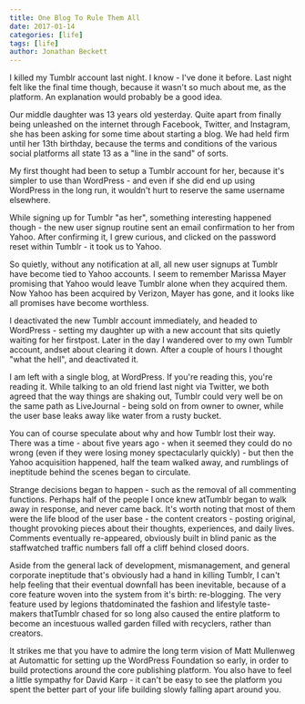 ```yaml
---
title: One Blog To Rule Them All
date: 2017-01-14
categories: [life]
tags: [life]
author: Jonathan Beckett
---
```


I killed my Tumblr account last night. I know - I've done it before. Last night felt like the final time though, because it wasn't so much about me, as the platform. An explanation would probably be a good idea.

Our middle daughter was 13 years old yesterday. Quite apart from finally being unleashed on the internet through Facebook, Twitter, and Instagram, she has been asking for some time about starting a blog. We had held firm until her 13th birthday, because the terms and conditions of the various social platforms all state 13 as a "line in the sand" of sorts.

My first thought had been to setup a Tumblr account for her, because it's simpler to use than WordPress - and even if she did end up using WordPress in the long run, it wouldn't hurt to reserve the same username elsewhere.

While signing up for Tumblr "as her", something interesting happened though - the new user signup routine sent an email confirmation to her from Yahoo. After confirming it, I grew curious, and clicked on the password reset within Tumblr - it took us to Yahoo.

So quietly, without any notification at all, all new user signups at Tumblr have become tied to Yahoo accounts. I seem to remember Marissa Mayer promising that Yahoo would leave Tumblr alone when they acquired them. Now Yahoo has been acquired by Verizon, Mayer has gone, and it looks like all promises have become worthless.

I deactivated the new Tumblr account immediately, and headed to WordPress - setting my daughter up with a new account that sits quietly waiting for her firstpost. Later in the day I wandered over to my own Tumblr account, andset about clearing it down. After a couple of hours I thought "what the hell", and deactivated it.

I am left with a single blog, at WordPress. If you're reading this, you're reading it. While talking to an old friend last night via Twitter, we both agreed that the way things are shaking out, Tumblr could very well be on the same path as LiveJournal - being sold on from owner to owner, while the user base leaks away like water from a rusty bucket.

You can of course speculate about why and how Tumblr lost their way. There was a time - about five years ago - when it seemed they could do no wrong (even if they were losing money spectacularly quickly) - but then the Yahoo acquisition happened, half the team walked away, and rumblings of ineptitude behind the scenes began to circulate.

Strange decisions began to happen - such as the removal of all commenting functions. Perhaps half of the people I once knew atTumblr began to walk away in response, and never came back. It's worth noting that most of them were the life blood of the user base - the content creators - posting original, thought provoking pieces about their thoughts, experiences, and daily lives. Comments eventually re-appeared, obviously built in blind panic as the staffwatched traffic numbers fall off a cliff behind closed doors.

Aside from the general lack of development, mismanagement, and general corporate ineptitude that's obviously had a hand in killing Tumblr, I can't help feeling that their eventual downfall has been inevitable, because of a core feature woven into the system from it's birth: re-blogging. The very feature used by legions thatdominated the fashion and lifestyle taste-makers thatTumblr chased for so long also caused the entire platform to become an incestuous walled garden filled with recyclers, rather than creators.

It strikes me that you have to admire the long term vision of Matt Mullenweg at Automattic for setting up the WordPress Foundation so early, in order to build protections around the core publishing platform. You also have to feel a little sympathy for David Karp - it can't be easy to see the platform you spent the better part of your life building slowly falling apart around you.